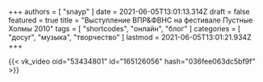 +++
authors = [ "snayp" ]
date = 2021-06-05T13:01:13.314Z
draft = false
featured = true
title = "Выступление ВПР&ФВНС на фестивале Пустные Холмы 2010"
tags = [ "shortcodes", "онлайн", "блог" ]
categories = [ "досуг", "музыка", "творчество" ]
lastmod = 2021-06-05T13:01:21.934Z
+++

{{< vk_video oid="53434801" id="165126056" hash="036fee063dc5bf9f" >}}
